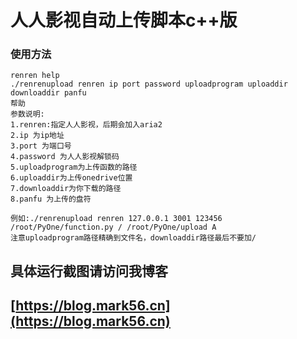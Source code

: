 # 人人影视自动上传脚本c++版
### 使用方法
```
renren help
./renrenupload renren ip port password uploadprogram uploaddir downloaddir panfu
帮助
参数说明:
1.renren:指定人人影视，后期会加入aria2
2.ip 为ip地址
3.port 为端口号
4.password 为人人影视解锁码
5.uploadprogram为上传函数的路径 
6.uploaddir为上传onedrive位置
7.downloaddir为你下载的路径
8.panfu 为上传的盘符

例如:./renrenupload renren 127.0.0.1 3001 123456 /root/PyOne/function.py / /root/PyOne/upload A 
注意uploadprogram路径精确到文件名，downloaddir路径最后不要加/

```

## 具体运行截图请访问我博客
## [https://blog.mark56.cn](https://blog.mark56.cn)



